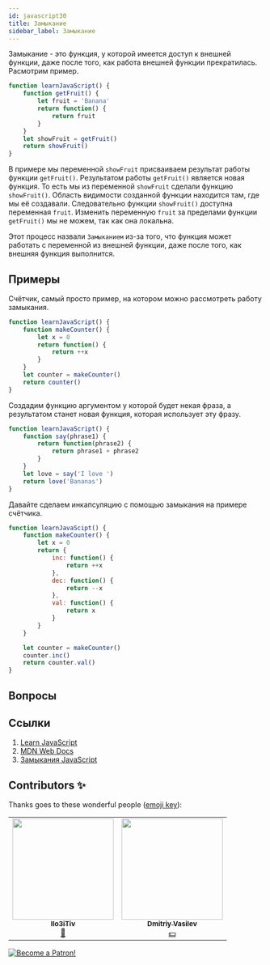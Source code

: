 ```yaml
---
id: javascript30
title: Замыкание
sidebar_label: Замыкание
---
```


Замыкание - это функция, у которой имеется доступ к внешней функции, даже после того, как работа внешней функции прекратилась. Расмотрим пример.
```jsx live
function learnJavaScript() {
    function getFruit() {
        let fruit = 'Banana'
        return function() {
            return fruit
        }
    }
    let showFruit = getFruit()
    return showFruit()
}
```

В примере мы переменной `showFruit` присваиваем результат работы функции `getFruit()`. Результатом работы `getFruit()` является новая функция. То есть мы из переменной `showFruit` сделали функцию `showFruit()`. Область видимости созданной функции находится там, где мы её создавали. Следовательно функции `showFruit()` доступна переменная `fruit`. Изменить переменную `fruit` за пределами функции `getFruit()` мы не можем, так как она локальна.

Этот процесс назвали `Замыканием` из-за того, что функция может работать с переменной из внешней функции, даже после того, как внешняя функция выполнится.

## Примеры

Счётчик, самый просто пример, на котором можно рассмотреть работу замыкания.
```jsx live
function learnJavaScript() {
    function makeCounter() {
        let x = 0
        return function() {
            return ++x
        }
    }
    let counter = makeCounter()
    return counter()
}
```

Создадим функцию аргументом у которой будет некая фраза, а результатом станет новая функция, которая использует эту фразу.
```jsx live
function learnJavaScript() {
    function say(phrase1) {
        return function(phrase2) {
            return phrase1 + phrase2
        }
    }
    let love = say('I love ')
    return love('Bananas')
}
```

Давайте сделаем инкапсуляцию с помощью замыкания на примере счётчика.
```jsx live
function learnJavaScipt() {
    function makeCounter() {
        let x = 0
        return {
            inc: function() {
                return ++x
            },
            dec: function() {
                return --x
            },
            val: function() {
                return x
            }
        }
    }

    let counter = makeCounter()
    counter.inc()
    return counter.val()
}
```

## Вопросы

## Ссылки
1. [Learn JavaScript](https://learn.javascript.ru/closures)
2. [MDN Web Docs](https://developer.mozilla.org/ru/docs/Web/JavaScript/Closures)
3. [Замыкания JavaScript](https://medium.com/@stasonmars/понимаем-замыкания-в-javascript-раз-и-навсегда-c211805b6898)

## Contributors ✨

Thanks goes to these wonderful people ([emoji key](https://allcontributors.org/docs/en/emoji-key)):

<!-- ALL-CONTRIBUTORS-LIST:START - Do not remove or modify this section -->
<!-- prettier-ignore-start -->
<!-- markdownlint-disable -->
<table>
  <tr> 
    <td align="center"><a href="https://github.com/IIo3iTiv"><img src="https://avatars1.githubusercontent.com/u/72025062?v=4?s=200" width="200px;" alt=""/><br /><sub><b>IIo3iTiv</b></sub></a><br /><a href="https://github.com/gHashTag/react-native-village/commits?author=IIo3iTiv" title="Documentation">📖</a></td>
    <td align="center"><a href="https://fullstackserverless.github.io/"><img src="https://avatars0.githubusercontent.com/u/6774813?v=4?s=200" width="200px;" alt=""/><br /><sub><b>Dmitriy Vasilev</b></sub></a><br /><a href="#financial-gHashTag" title="Financial">💵</a></td>
  </tr>
</table>

<!-- markdownlint-restore -->
<!-- prettier-ignore-end -->

<!-- ALL-CONTRIBUTORS-LIST:END -->

[![Become a Patron!](/img/logo/patreon.png)](https://www.patreon.com/bePatron?u=31769291)